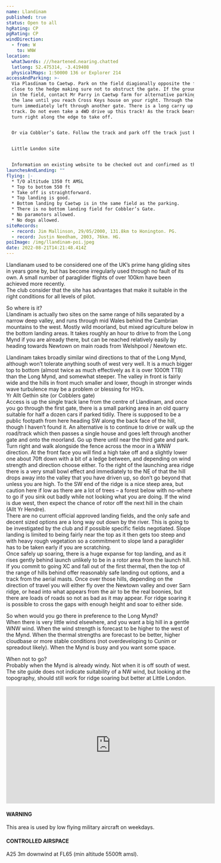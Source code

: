 ```yaml
---
name: Llandinam
published: true
status: Open to all
hgRating: CP
pgRating: CP
windDirection:
  - from: W
    to: WNW
location:
  what3words: ///heartened.nearing.chatted
  latlong: 52.475314, -3.419408
  physicalMaps: 1:50000 136 or Explorer 214
accessAndParking: >-
  Via Plasdinam to Caetwp. Park on the field diagionally opposite the farm,
  close to the hedge making sure not to obstruct the gate. If the ground is wet
  in the field, contact Mr Parry in Caetwp farm for alternative parking. Walk up
  the lane until you reach Cross Keys house on your right. Through the gate and
  turn immediately left through another gate. There is a long carry up the rough
  track. Do not even take a 4WD drive up this track! As the track bears left,
  turn right along the edge to take off.


  Or via Cobbler’s Gate. Follow the track and park off the track just before the last gate. Go through the gate and follow the fence on the right and continue to the top to take-off.


  Little London site


  Information on existing website to be checked out and confirmed as the farmer has said recently that the track is not passable even for his tractor. So at this moment please do not use, unless you are already know about it and have visited recently, and if so do tell the committee so that we can get things documented correctly.
launchesAndLanding: ""
flying: |-
  * T/O altitude 1350 ft AMSL
  * Top to bottom 550 ft
  * Take off is straightforward.
  * Top landing is good.
  * Bottom landing by Caetwp is in the same field as the parking.
  * There is no bottom landing field for Cobbler’s Gate.
  * No paramotors allowed.
  * No dogs allowed.
siteRecords:
  - record: Jim Mallinson, 29/05/2000, 131.8km to Honington. PG.
  - record: Justin Needham, 2003, 76km. HG.
poiImage: /img/llandinam-poi.jpeg
date: 2022-08-21T14:21:48.414Z
---
```

Llandianam used to be considered one of the UK’s prime hang gliding sites in years gone by, but has become irregularly used through no fault of its own. A small number of paraglider flights of over 100km have been achieved more recently.\
The club consider that the site has advantages that make it suitable in the right conditions for all levels of pilot.

So where is it?\
Llandinam is actually two sites on the same range of hills separated by a narrow deep valley, and runs through mid Wales behind the Cambrian mountains to the west. Mostly wild moorland, but mixed agriculture below in the bottom landing areas. It takes roughly an hour to drive to from the Long Mynd if you are already there, but can be reached relatively easily by heading towards Newtown on main roads from Welshpool / Newtown etc.

Llandinam takes broadly similar wind directions to that of the Long Mynd, although won’t tolerate anything south of west very well. It is a much bigger top to bottom (almost twice as much effectively as it is over 1000ft TTB) than the Long Mynd, and somewhat steeper. The valley in front is fairly wide and the hills in front much smaller and lower, though in stronger winds wave turbulence may be a problem or blessing for HG’s.\
Yr Allt Gethin site (or Cobblers gate)\
Access is up the single track lane from the centre of Llandinam, and once you go through the first gate, there is a small parking area in an old quarry suitable for half a dozen cars if parked tidily. There is supposed to be a public footpath from here heading SW along the back face of the hill, though I haven’t found it. An alternative is to continue to drive or walk up the road/track which then passes a single house and goes left through another gate and onto the moorland. Go up there until near the third gate and park. Turn right and walk alongside the fence across the moor in a WNW direction. At the front face you will find a high take off and a slightly lower one about 70ft down with a bit of a ledge between, and depending on wind strength and direction choose either. To the right of the launching area ridge there is a very small bowl effect and immediately to the NE of that the hill drops away into the valley that you have driven up, so don’t go beyond that unless you are high. To the SW end of the ridge is a nice steep area, but caution here if low as there are a lot of trees – a forest below with no-where to go if you sink out badly while not looking what you are doing. If the wind is due west, then expect the chance of rotor off the next hill in the chain (Allt Yr Hendre).\
There are no current official approved landing fields, and the only safe and decent sized options are a long way out down by the river. This is going to be investigated by the club and if possible specific fields negotiated. Slope landing is limited to being fairly near the top as it then gets too steep and with heavy rough vegetation so a commitment to slope land a paraglider has to be taken early if you are scratching.\
Once safely up soaring, there is a huge expanse for top landing, and as it rises gently behind launch unlikely to be in a rotor area from the launch hill. If you commit to going XC and fall out of the first thermal, then the top of the range of hills behind offer reasonably safe landing out options, and a track from the aerial masts. Once over those hills, depending on the direction of travel you will either fly over the Newtown valley and over Sarn ridge, or head into what appears from the air to be the real boonies, but there are loads of roads so not as bad as it may appear. For ridge soaring it is possible to cross the gaps with enough height and soar to either side.

So when would you go there in preference to the Long Mynd?\
When there is very little wind elsewhere, and you want a big hill in a gentle WNW wind. When the wind strength is forecast to be higher to the west of the Mynd. When the thermal strengths are forecast to be better, higher cloudbase or more stable conditions (not overdeveloping to Cunim or spreadout likely). When the Mynd is busy and you want some space.

When not to go?\
Probably when the Mynd is already windy. Not when it is off south of west. The site guide does not indicate suitability of a NW wind, but looking at the topography, should still work for ridge soaring but better at Little London.

<iframe width="560" height="315" src="https://www.youtube.com/embed/qywHZBbyURo" title="YouTube video player" frameborder="0" allow="accelerometer; autoplay; clipboard-write; encrypted-media; gyroscope; picture-in-picture; web-share" allowfullscreen></iframe>

#### WARNING

This area is used by low flying military aircraft on weekdays.

#### CONTROLLED AIRSPACE

A25 3m downwind at FL65 (min altitude 5500ft amsl).